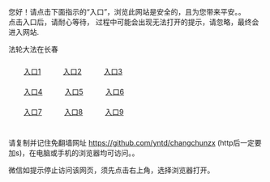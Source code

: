 您好！请点击下面指示的“入口”，浏览此网站是安全的，且为您带来平安。。 <br/>
点击入口后，请耐心等待， 过程中可能会出现无法打开的提示，请忽略，最终会进入网站. </br>

法轮大法在长春<br/>
<div style="padding:10px"><a style="margin:20px" target="_blank" href="https://d2r4m1vp6tpprg.cloudfront.net/2Qpsp?tmjdsbh" id="ccLink1" rel="nofollow">入口1</a> <a target="_blank" style="margin:20px" href="https://d3npdp8fiit8ti.cloudfront.net/2Qpsp?wxjyhppq" id="ccLink2" rel="nofollow">入口2</a> <a style="margin:20px" target="_blank" href="https://d2rnxvg60hbv17.cloudfront.net/2Qpsp?sgnvqc" id="ccLink3" rel="nofollow">入口3</a></div>

<div style="padding:10px" ><a style="margin:20px" target="_blank" href="https://d2r4m1vp6tpprg.cloudfront.net/2Qpsp?tmjdsbh" id="ccLink4" rel="nofollow">入口4</a> <a style="margin:20px" href="https://d3npdp8fiit8ti.cloudfront.net/2Qpsp?wxjyhppq" target="_blank" id="ccLink5" rel="nofollow">入口5</a> <a style="margin:20px" href="https://d2rnxvg60hbv17.cloudfront.net/2Qpsp?sgnvqc" target="_blank" id="ccLink6" rel="nofollow">入口6</a></div>

<div style="padding:10px"><a style="margin:20px" target="_blank" href="https://d2r4m1vp6tpprg.cloudfront.net/2Qpsp?tmjdsbh" id="ccLink7" rel="nofollow">入口7</a> <a style="margin:20px" href="https://d3npdp8fiit8ti.cloudfront.net/2Qpsp?wxjyhppq" target="_blank" id="ccLink8" rel="nofollow">入口8</a> <a style="margin:20px" target="_blank" href="https://d2rnxvg60hbv17.cloudfront.net/2Qpsp?sgnvqc" id="ccLink9" rel="nofollow">入口9</a></div>

<br/>



请复制并记住免翻墙网址 https://github.com/yntd/changchunzx (http后一定要加s)，在电脑或手机的浏览器均可访问。。<br/>

微信如提示停止访问该网页，须先点击右上角，选择浏览器打开。
